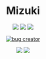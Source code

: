 <h1 align="center">Mizuki</h1>

<p align="center">
 <a href="https://discord.com/users/955119325495320607" target"blank_"><img src="https://img.shields.io/badge/Discord%20-7289DA.svg?&style=for-the-badge&logo=discord&logoColor=white"></a>
  <a href="https://www.github.com/xmizuki" target"blank_"><img src="https://img.shields.io/badge/GitHub%20-191717.svg?&style=for-the-badge&logo=github&logoColor=white"></a>
 <a href="https://www.twitter.com/xmizuki54" target"blank_"><img src="https://img.shields.io/badge/Twitter-191717.svg?&style=for-the-badge&logo=twitter&logoColor=white&color=blue"></a>

<p align="center">
  <a href="https://github.com/xmizuki54">
    <img src="https://discord.c99.nl/widget/theme-4/561079626131177483.png" alt="bug creator"/>
     </a>
</p>

<p align="center">
  <tr>
    <td align="center" style="padding=0;width=50%;">
      <img src="https://github-readme-stats.vercel.app/api/?username=xmizuki&title_color=4F8CC9&text_color=9f9f9f&show_icons=true&bg_color=00000000&hide_border=true&icon_color=4F8CC9&hide_title=true&count_private=true&include_all_commits=true&enable_animations=true" />
    </td>
        <td align="center" style="padding=0;width=50%;">
      <img src="https://github-readme-stats.vercel.app/api/top-langs/?username=xmizuki&title_color=4F8CC9&text_color=9f9f9f&show_icons=true&bg_color=00000000&hide_border=true&icon_color=4F8CC9&hide_title=true&count_private=true&enable_animations=true" />
    </td>
  </tr>
</p>

